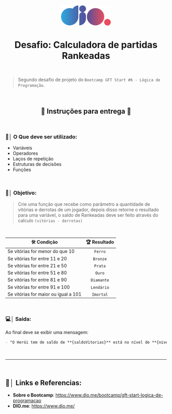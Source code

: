 <br>

<p align="center"><img src="./Imagens/Logo-Digital-Innovation-One.svg" width="156px" alt="Logo Dio.me"></p>

<h1 align="center">Desafio: Calculadora de partidas Rankeadas</h1>

<br>

> Segundo desafio de projeto do `Bootcamp GFT Start #6 - Lógica de Programação`.

<br>

<h2 align="center">📝 Instruções para entrega 📝</h2>

<br>

### 📝│ O Que deve ser utilizado:

- Variáveis
- Operadores
- Laços de repetição
- Estruturas de decisões
- Funções

<br>

### 🎯│ Objetivo:

> Crie uma função que recebe como parâmetro a quantidade de vitórias e derrotas de um jogador, depois disso retorne o resultado para uma variável, o saldo de Rankeadas deve ser feito através do calculo `(vitórias - derrotas)`

<br>

<p align="center">

| 🛠 Condição                          | 🏆 Resultado |
| ------------------------------------ |:------------:|
| Se vitórias for menor do que 10      | `Ferro`      |
| Se vitórias for entre 11 e 20        | `Bronze`     |
| Se vitórias for entre 21 e 50        | `Prata`      |
| Se vitórias for entre 51 e 80        | `Ouro`       |
| Se vitórias for entre 81 e 90        | `Diamante`   |
| Se vitórias for entre 91 e 100       | `Lendário`   |
| Se vitórias for maior ou igual a 101 | `Imortal`    |

</p>

<br>

### 💻│ Saída:

Ao final deve se exibir uma mensagem:

```md
- "O Herói tem de saldo de **{saldoVitorias}** está no nível de **{nivel}**"
```

<br><hr><br>

## 🔗│ Links e Referencias:

- **Sobre o Bootcamp**: https://www.dio.me/bootcamp/gft-start-logica-de-programacao
- **DIO.me**: https://www.dio.me/